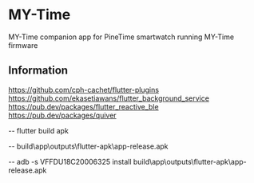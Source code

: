 # MY-Time

MY-Time companion app for PineTime smartwatch running MY-Time firmware

## Information

https://github.com/cph-cachet/flutter-plugins
https://github.com/ekasetiawans/flutter_background_service
https://pub.dev/packages/flutter_reactive_ble
https://pub.dev/packages/quiver


-- flutter build apk

-- build\app\outputs\flutter-apk\app-release.apk

-- adb -s VFFDU18C20006325 install build\app\outputs\flutter-apk\app-release.apk